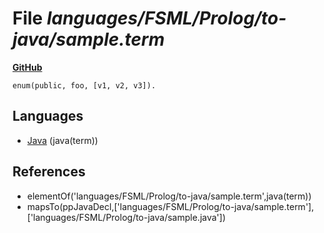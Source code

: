 # File _languages/FSML/Prolog/to-java/sample.term_
**[GitHub](https://github.com/softlang/yas/blob/master/languages/FSML/Prolog/to-java/sample.term)**
```
enum(public, foo, [v1, v2, v3]).

```

## Languages
* [Java](../languages/Java.md) (java(term))

## References
* elementOf('languages/FSML/Prolog/to-java/sample.term',java(term))
* mapsTo(ppJavaDecl,['languages/FSML/Prolog/to-java/sample.term'],['languages/FSML/Prolog/to-java/sample.java'])
